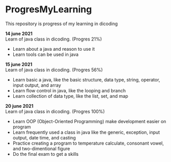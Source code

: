 # ProgresMyLearning
This repository is progress of my learning in dicoding

**14 june 2021**  
Learn of java class in dicoding. (Progres 21%)
  * Learn about a java and reason to use it
  * Learn tools can be used in java 

**15 june 2021**  
Learn of java class in dicoding. (Progres 56%)
  * Learn basic a java, like the basic structure, data type, string, operator, input output, and array
  * Learn flow control in java, like the looping and branch
  * Learn collection of data type, like the list, set, and map

**20 june 2021**  
Learn of java class in dicoding. (Progres 100%)
  * Learn OOP (Object-Oriented Programming) make development easier on program
  * Learn frequently used a class in java like the generic, exception, input output, date time, and casting 
  * Practice creating a program to temperature calculate, consonant vowel, and two-dimentional figure
  * Do the final exam to get a skills 
